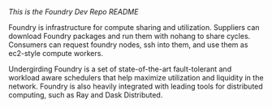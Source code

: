 *This is the Foundry Dev Repo README*

Foundry is infrastructure for compute sharing and utilization. Suppliers can download Foundry packages and run them with nohang to share cycles. Consumers can request foundry nodes, ssh into them, and use them as ec2-style compute workers.

Undergirding Foundry is a set of state-of-the-art fault-tolerant and workload aware schedulers that help maximize utilization and liquidity in the network. Foundry is also heavily integrated with leading tools for distributed computing, such as Ray and Dask Distributed. 
